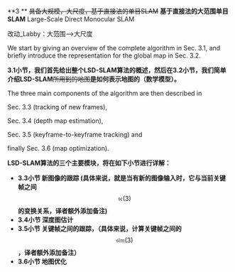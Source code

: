 **3 ** ~~具备大规模，大尺度，基于直接法的单目SLAM~~ **基于直接法的大范围单目SLAM** Large-Scale Direct Monocular SLAM

改动\_Labby：大范围——&gt;大尺度

We start by giving an overview of the complete algorithm in Sec. 3.1, and briefly introduce the representation for the global map in Sec. 3.2.

**3.1小节，我们首先给出整个LSD-SLAM算法的概述，然后在3.2小节，我们简单介绍LSD-SLAM**~~所用到的地图~~**是如何表示地图的（数学模型）。**

The three main components of the algorithm are then described in

Sec. 3.3 \(tracking of new frames\),

Sec. 3.4 \(depth map estimation\),

Sec. 3.5 \(keyframe-to-keyframe tracking\) and

finally Sec. 3.6 \(map optimization\).

**LSD-SLAM算法的三个主要模块，将在如下小节进行详解：**

* **3.3小节 新图像的跟踪 \(具体来说，就是当有新的图像输入时，它与当前关键帧之间** $$\mathfrak{se}(3)$$ **的变换关系，译者额外添加备注\)**
* **3.4小节 深度图估计**
* **3.5小节 关键帧之间的跟踪，（具体来说，计算关键帧之间的** $$\mathfrak{sim}(3)$$ **，译者额外添加备注）**
* **3.6小节 地图优化**



